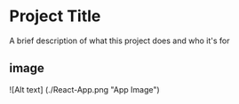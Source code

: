 
# Project Title

A brief description of what this project does and who it's for


## image

![Alt text] (./React-App.png "App Image") 

